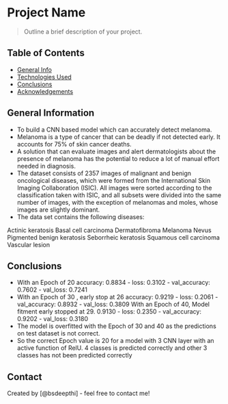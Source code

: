 # Project Name
> Outline a brief description of your project.


## Table of Contents
* [General Info](#general-information)
* [Technologies Used](#technologies-used)
* [Conclusions](#conclusions)
* [Acknowledgements](#acknowledgements)

<!-- You can include any other section that is pertinent to your problem -->

## General Information
- To build a CNN based model which can accurately detect melanoma. 
- Melanoma is a type of cancer that can be deadly if not detected early. It accounts for 75% of skin cancer deaths. 
- A solution that can evaluate images and alert dermatologists about the presence of melanoma has the potential to reduce a lot of manual effort needed in diagnosis.
- The dataset consists of 2357 images of malignant and benign oncological diseases, which were formed from the International Skin Imaging Collaboration (ISIC). All images were sorted according to the classification taken with ISIC, and all subsets were divided into the same number of images, with the exception of melanomas and moles, whose images are slightly dominant.
- The data set contains the following diseases:
  
Actinic keratosis
Basal cell carcinoma
Dermatofibroma
Melanoma
Nevus
Pigmented benign keratosis
Seborrheic keratosis
Squamous cell carcinoma
Vascular lesion

## Conclusions
- With an Epoch of 20
       accuracy: 0.8834 - loss: 0.3102 - val_accuracy: 0.7602 - val_loss: 0.7241
- With an Epoch of 30 , early stop at 26
        accuracy: 0.9219 - loss: 0.2061 - val_accuracy: 0.8932 - val_loss: 0.3809
  With an Epoch of 40, Model fitment early stopped at 29.
        0.9130 - loss: 0.2350 - val_accuracy: 0.9202 - val_loss: 0.3180
- The model is overfitted with the Epoch of 30 and 40 as the predictions on test dataset is not correct.
- So the correct Epoch value is 20 for a model with 3 CNN layer with an active function of RelU. 4 classes is predicted correctly and other 3 classes has not been predicted correctly


## Contact
Created by [@bsdeepthi] - feel free to contact me!
